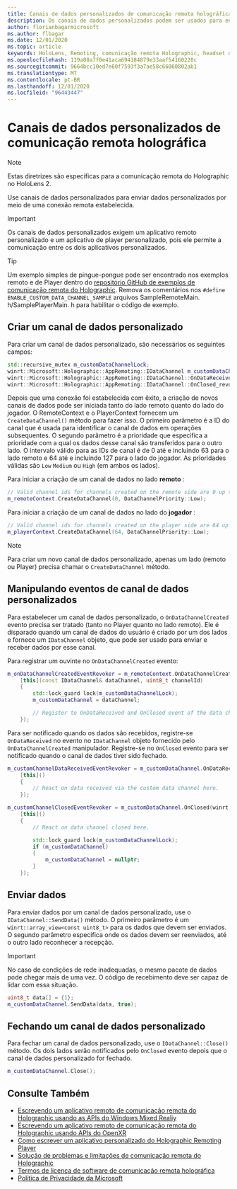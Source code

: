```yaml
---
title: Canais de dados personalizados de comunicação remota holográfica
description: Os canais de dados personalizados podem ser usados para enviar dados do usuário pela conexão remota Holographic já estabelecida.
author: florianbagarmicrosoft
ms.author: flbagar
ms.date: 12/01/2020
ms.topic: article
keywords: HoloLens, Remoting, comunicação remota Holographic, headset de realidade misturada, headset de realidade mista do Windows, headset de realidade virtual, canais de dados
ms.openlocfilehash: 119a08a7f0e41aca694184879e33aaf54160220c
ms.sourcegitcommit: 9664bcc10ed7e60f7593f3a7ae58c66060802ab1
ms.translationtype: MT
ms.contentlocale: pt-BR
ms.lasthandoff: 12/01/2020
ms.locfileid: "96443447"
---
```

# <a name="custom-holographic-remoting-data-channels"></a>Canais de dados personalizados de comunicação remota holográfica

>[!NOTE]
>Estas diretrizes são específicas para a comunicação remota do Holographic no HoloLens 2.

Use canais de dados personalizados para enviar dados personalizados por meio de uma conexão remota estabelecida.

>[!IMPORTANT]
>Os canais de dados personalizados exigem um aplicativo remoto personalizado e um aplicativo de player personalizado, pois ele permite a comunicação entre os dois aplicativos personalizados.

>[!TIP]
>Um exemplo simples de pingue-pongue pode ser encontrado nos exemplos remoto e de Player dentro do [repositório GitHub de exemplos de comunicação remota do Holographic](https://github.com/microsoft/MixedReality-HolographicRemoting-Samples). Remova os comentários nos ```#define ENABLE_CUSTOM_DATA_CHANNEL_SAMPLE``` arquivos SampleRemoteMain. h/SamplePlayerMain. h para habilitar o código de exemplo.


## <a name="create-a-custom-data-channel"></a>Criar um canal de dados personalizado


Para criar um canal de dados personalizado, são necessários os seguintes campos:
```cpp
std::recursive_mutex m_customDataChannelLock;
winrt::Microsoft::Holographic::AppRemoting::IDataChannel m_customDataChannel = nullptr;
winrt::Microsoft::Holographic::AppRemoting::IDataChannel::OnDataReceived_revoker m_customChannelDataReceivedEventRevoker;
winrt::Microsoft::Holographic::AppRemoting::IDataChannel::OnClosed_revoker m_customChannelClosedEventRevoker;
```

Depois que uma conexão foi estabelecida com êxito, a criação de novos canais de dados pode ser iniciada tanto do lado remoto quanto do lado do jogador. O RemoteContext e o PlayerContext fornecem um ```CreateDataChannel()``` método para fazer isso. O primeiro parâmetro é a ID do canal que é usada para identificar o canal de dados em operações subsequentes. O segundo parâmetro é a prioridade que especifica a prioridade com a qual os dados desse canal são transferidos para o outro lado. O intervalo válido para as IDs de canal é de 0 até e incluindo 63 para o lado remoto e 64 até e incluindo 127 para o lado do jogador. As prioridades válidas são ```Low``` ```Medium``` ou ```High``` (em ambos os lados).

Para iniciar a criação de um canal de dados no lado **remoto** :
```cpp
// Valid channel ids for channels created on the remote side are 0 up to and including 63
m_remoteContext.CreateDataChannel(0, DataChannelPriority::Low);
```

Para iniciar a criação de um canal de dados no lado do **jogador** :
```cpp
// Valid channel ids for channels created on the player side are 64 up to and including 127
m_playerContext.CreateDataChannel(64, DataChannelPriority::Low);
```

>[!NOTE]
>Para criar um novo canal de dados personalizado, apenas um lado (remoto ou Player) precisa chamar o ```CreateDataChannel``` método.

## <a name="handling-custom-data-channel-events"></a>Manipulando eventos de canal de dados personalizados

Para estabelecer um canal de dados personalizado, o ```OnDataChannelCreated``` evento precisa ser tratado (tanto no Player quanto no lado remoto). Ele é disparado quando um canal de dados do usuário é criado por um dos lados e fornece um ```IDataChannel``` objeto, que pode ser usado para enviar e receber dados por esse canal.

Para registrar um ouvinte no ```OnDataChannelCreated``` evento:
```cpp
m_onDataChannelCreatedEventRevoker = m_remoteContext.OnDataChannelCreated(winrt::auto_revoke,
    [this](const IDataChannel& dataChannel, uint8_t channelId)
    {
        std::lock_guard lock(m_customDataChannelLock);
        m_customDataChannel = dataChannel;

        // Register to OnDataReceived and OnClosed event of the data channel here, see below...
    });
```

Para ser notificado quando os dados são recebidos, registre-se ```OnDataReceived``` no evento no ```IDataChannel``` objeto fornecido pelo ```OnDataChannelCreated``` manipulador. Registre-se no ```OnClosed``` evento para ser notificado quando o canal de dados tiver sido fechado.

```cpp
m_customChannelDataReceivedEventRevoker = m_customDataChannel.OnDataReceived(winrt::auto_revoke, 
    [this]()
    {
        // React on data received via the custom data channel here.
    });

m_customChannelClosedEventRevoker = m_customDataChannel.OnClosed(winrt::auto_revoke,
    [this]()
    {
        // React on data channel closed here.

        std::lock_guard lock(m_customDataChannelLock);
        if (m_customDataChannel)
        {
            m_customDataChannel = nullptr;
        }
    });
```

## <a name="sending-data"></a>Enviar dados

Para enviar dados por um canal de dados personalizado, use o ```IDataChannel::SendData()``` método. O primeiro parâmetro é um ```winrt::array_view<const uint8_t>``` para os dados que devem ser enviados. O segundo parâmetro especifica onde os dados devem ser reenviados, até o outro lado reconhecer a recepção. 

>[!IMPORTANT]
>No caso de condições de rede inadequadas, o mesmo pacote de dados pode chegar mais de uma vez. O código de recebimento deve ser capaz de lidar com essa situação.

```cpp
uint8_t data[] = {1};
m_customDataChannel.SendData(data, true);
```

## <a name="closing-a-custom-data-channel"></a>Fechando um canal de dados personalizado

Para fechar um canal de dados personalizado, use o ```IDataChannel::Close()``` método. Os dois lados serão notificados pelo ```OnClosed``` evento depois que o canal de dados personalizado for fechado.

```cpp
m_customDataChannel.Close();
```

## <a name="see-also"></a>Consulte Também
* [Escrevendo um aplicativo remoto de comunicação remota do Holographic usando as APIs do Windows Mixed Realiy](holographic-remoting-create-remote-wmr.md)
* [Escrevendo um aplicativo remoto de comunicação remota do Holographic usando APIs do OpenXR](holographic-remoting-create-remote-openxr.md)
* [Como escrever um aplicativo personalizado do Holographic Remoting Player](holographic-remoting-create-player.md)
* [Solução de problemas e limitações de comunicação remota do Holographic](holographic-remoting-troubleshooting.md)
* [Termos de licença de software de comunicação remota holográfica](https://docs.microsoft.com//legal/mixed-reality/microsoft-holographic-remoting-software-license-terms)
* [Política de Privacidade da Microsoft](https://go.microsoft.com/fwlink/?LinkId=521839)
